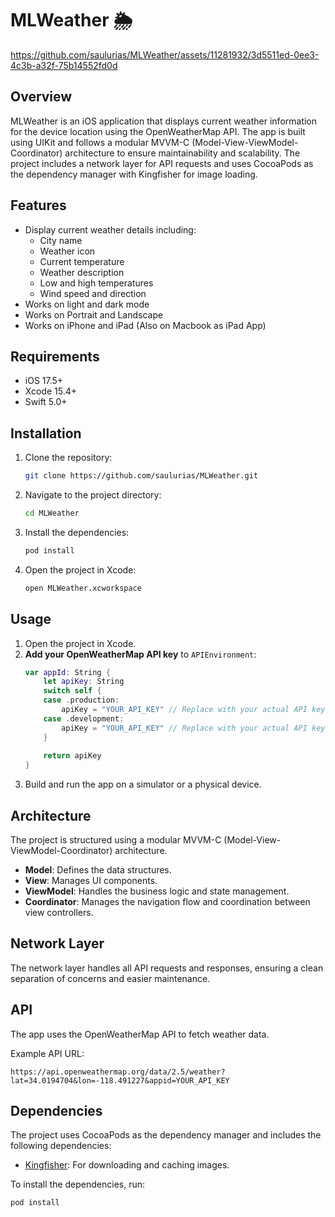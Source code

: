 # MLWeather 🌦



https://github.com/saulurias/MLWeather/assets/11281932/3d5511ed-0ee3-4c3b-a32f-75b14552fd0d



## Overview

MLWeather is an iOS application that displays current weather information for the device location using the OpenWeatherMap API. The app is built using UIKit and follows a modular MVVM-C (Model-View-ViewModel-Coordinator) architecture to ensure maintainability and scalability. The project includes a network layer for API requests and uses CocoaPods as the dependency manager with Kingfisher for image loading.

## Features

- Display current weather details including:
  - City name
  - Weather icon
  - Current temperature
  - Weather description
  - Low and high temperatures
  - Wind speed and direction
- Works on light and dark mode
- Works on Portrait and Landscape
- Works on iPhone and iPad (Also on Macbook as iPad App) 

## Requirements

- iOS 17.5+
- Xcode 15.4+
- Swift 5.0+

## Installation

1. Clone the repository:
    ```sh
    git clone https://github.com/saulurias/MLWeather.git
    ```
2. Navigate to the project directory:
    ```sh
    cd MLWeather
    ```
3. Install the dependencies:
    ```sh
    pod install
    ```
4. Open the project in Xcode:
    ```sh
    open MLWeather.xcworkspace
    ```

## Usage

1. Open the project in Xcode.
2. **Add your OpenWeatherMap API key** to `APIEnvironment`:
    ```swift
    var appId: String {
        let apiKey: String
        switch self {
        case .production:
            apiKey = "YOUR_API_KEY" // Replace with your actual API key
        case .development:
            apiKey = "YOUR_API_KEY" // Replace with your actual API key
        }
        
        return apiKey
    }
    ```
3. Build and run the app on a simulator or a physical device.

## Architecture

The project is structured using a modular MVVM-C (Model-View-ViewModel-Coordinator) architecture.

- **Model**: Defines the data structures.
- **View**: Manages UI components.
- **ViewModel**: Handles the business logic and state management.
- **Coordinator**: Manages the navigation flow and coordination between view controllers.

## Network Layer

The network layer handles all API requests and responses, ensuring a clean separation of concerns and easier maintenance.

## API

The app uses the OpenWeatherMap API to fetch weather data.

Example API URL:
```
https://api.openweathermap.org/data/2.5/weather?lat=34.0194704&lon=-118.491227&appid=YOUR_API_KEY
```

## Dependencies

The project uses CocoaPods as the dependency manager and includes the following dependencies:
- [Kingfisher](https://github.com/onevcat/Kingfisher): For downloading and caching images.

To install the dependencies, run:
```sh
pod install
